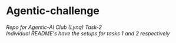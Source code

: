 # Agentic-challenge
*Repo for Agentic-AI Club (Lynq) Task-2*<br>
*Individual README's have the setups for tasks 1 and 2 respectively*
